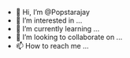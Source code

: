 - 👋 Hi, I’m @Popstarajay
- 👀 I’m interested in ...
- 🌱 I’m currently learning ...
- 💞️ I’m looking to collaborate on ...
- 📫 How to reach me ...

<!---
Popstarajay/Popstarajay is a ✨ special ✨ repository because its `README.md` (this file) appears on your GitHub profile.
You can click the Preview link to take a look at your changes.
--->

